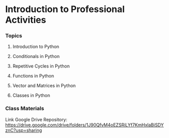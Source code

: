 # Introduction to Professional Activities 

### Topics

1) Introduction to Python   

2) Conditionals in Python  

3) Repetitive Cycles in Python  

4) Functions in Python  

5) Vector and Matrices in Python  

6) Classes in Python  



### Class Materials   

Link Google Drive Repository:  
https://drive.google.com/drive/folders/1J90QfvM4oEZSRiLYf7KmHxlaBiSDYznC?usp=sharing 
